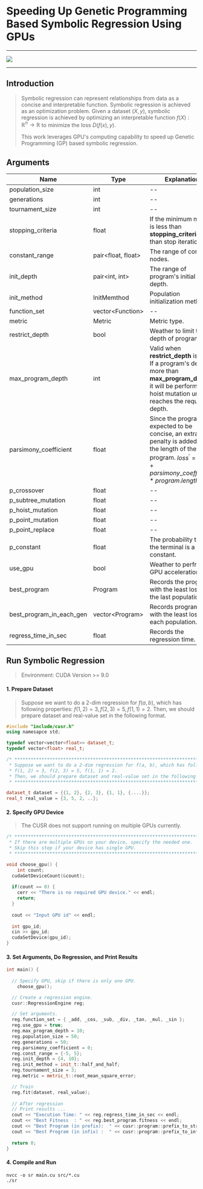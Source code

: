 # Speeding Up Genetic Programming Based Symbolic Regression Using GPUs

------

![](https://raw.githubusercontent.com/RayZhhh/cusr/master/images/speeding_up_using_gpus.png)

------

## Introduction 

> Symbolic regression can represent relationships from data as a concise and interpretable function. Symbolic regression is achieved as an optimization problem. Given a dataset $(X, y)$, symbolic regression is achieved by optimizing an interpretable function $f(X) : \mathbb{R}^n \to \mathbb{R}$ to minimize the loss $D(f(x), y)$.
>
> This work leverages GPU's computing capability to speed up Genetic Programming (GP) based symbolic regression.




## Arguments

| Name                     | Type                 | Explanation                                                  |
| ------------------------ | -------------------- | ------------------------------------------------------------ |
| population_size          | int                  | --                                                           |
| generations              | int                  | --                                                           |
| tournament_size          | int                  | --                                                           |
| stopping_criteria        | float                | If the minimum metric is less than **stopping_criteria**, than stop iteration. |
| constant_range           | pair\<float, float\> | The range of constant nodes.                                 |
| init_depth               | pair\<int, int\>     | The range of program's initial depth.                        |
| init_method              | InitMemthod          | Population initialization method.                            |
| function_set             | vector\<Function\>   | --                                                           |
| metric                   | Metric               | Metric type.                                                 |
| restrict_depth           | bool                 | Weather to limit the depth of programs.                      |
| max_program_depth        | int                  | Valid when **restrict_depth** is true. If a program's depth is more than **max_program_depth**, it will be performed hoist mutation until it reaches the required depth. |
| parsimony_coefficient    | float                | Since the program is expected to be concise, an extra penalty is added to the length of the program. $loss^{\prime} = loss + parsimony\_coefficient * program.length$. |
| p_crossover              | float                | --                                                           |
| p_subtree_mutation       | float                | --                                                           |
| p_hoist_mutation         | float                | --                                                           |
| p_point_mutation         | float                | --                                                           |
| p_point_replace          | float                | --                                                           |
| p_constant               | float                | The probability that the terminal is a constant.             |
| use_gpu                  | bool                 | Weather to perfrom GPU acceleration.                         |
| best_program             | Program              | Records the program with the least loss in the last population. |
| best_program_in_each_gen | vector\<Program\>    | Records programs with the least loss in each population.     |
| regress_time_in_sec      | float                | Records the regression time.                                 |



## Run Symbolic Regression

> Environment: CUDA Version >= 9.0



#### 1. Prepare Dataset

> Suppose we want to do a 2-dim regression for $f(a, b)$, which has following properties: $f(1, 2) = 3, f(2, 3) = 5, f(1, 1) = 2$. Then, we should prepare dataset and real-value set in the following format.

```c++
#include "include/cusr.h"
using namesapce std;

typedef vector<vector<float>> dataset_t; 
typedef vector<float> real_t;

/* **************************************************************************************
 * Suppose we want to do a 2-dim regression for f(a, b), which has following properties:
 * f(1, 2) = 3, f(2, 3) = 5, f(1, 1) = 2.
 * Then, we should prepare dataset and real-value set in the following format.
 * ************************************************************************************** */

dataset_t dataset = {{1, 2}, {2, 3}, {1, 1}, {....}};
real_t real_value = {3, 5, 2, ..};
```



#### 2. Specify GPU Device

> The CUSR does not support running on multiple GPUs currently.

```c++
/* **************************************************************************************
 * If there are multiple GPUs on your device, specify the needed one.
 * Skip this step if your device has single GPU.
 * ************************************************************************************** */

void choose_gpu() {
	int count;
  cudaGetDeviceCount(&count);
  
  if(count == 0) {
    cerr << "There is no required GPU device." << endl;
    return;
  }
  
  cout << "Input GPU id" << endl;
  
  int gpu_id;
  cin >> gpu_id;
  cudaSetDevice(gpu_id);
}
```



#### 3. Set Arguments, Do Regression, and Print Results

```c++
int main() {
	
  // Specify GPU, skip if there is only one GPU.
	choose_gpu();

  // Create a regression engine.
  cusr::RegressionEngine reg;

  // Set arguments.
  reg.function_set = { _add, _cos, _sub, _div, _tan, _mul, _sin };
  reg.use_gpu = true;            
  reg.max_program_depth = 10;                      
  reg.population_size = 50;
  reg.generations = 50;
  reg.parsimony_coefficient = 0;        
  reg.const_range = {-5, 5};     
  reg.init_depth = {4, 10};      
  reg.init_method = init_t::half_and_half;  
  reg.tournament_size = 3;                  
  reg.metric = metric_t::root_mean_square_error; 

  // Train
  reg.fit(dataset, real_value); 
	
  // After regression
  // Print results ...
  cout << "Execution Time: " << reg.regress_time_in_sec << endl;
  cout << "Best Fitness  : " << reg.best_program.fitness << endl;
  cout << "Best Program (in prefix):  " << cusr::program::prefix_to_string(reg.best_program.prefix) << endl;
  cout << "Best Program (in infix) :  " << cusr::program::prefix_to_infix(reg.best_program.prefix) << endl;
  
  return 0;
}
```



#### 4. Compile and Run

```shell
nvcc -o sr main.cu src/*.cu
./sr
```
